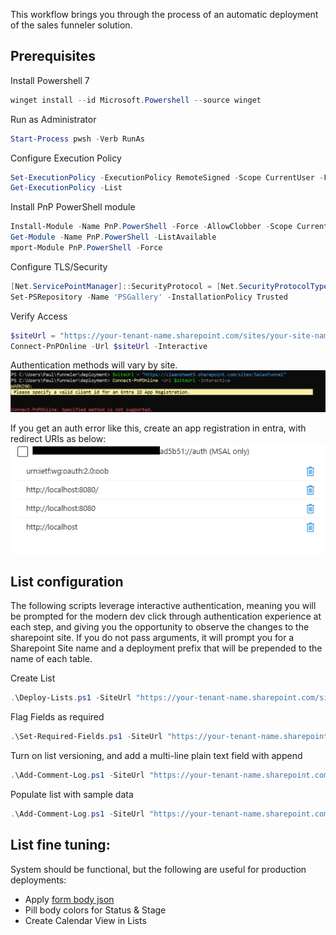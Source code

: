 This workflow brings you through the process of an automatic deployment of the sales funneler solution.


## Prerequisites

Install Powershell 7
```powershell
winget install --id Microsoft.Powershell --source winget
```

Run as Administrator
```powershell
Start-Process pwsh -Verb RunAs
```

Configure Execution Policy
```powershell
Set-ExecutionPolicy -ExecutionPolicy RemoteSigned -Scope CurrentUser -Force
Get-ExecutionPolicy -List
```

Install PnP PowerShell module
```powershell
Install-Module -Name PnP.PowerShell -Force -AllowClobber -Scope CurrentUser
Get-Module -Name PnP.PowerShell -ListAvailable
mport-Module PnP.PowerShell -Force
```

Configure TLS/Security
```powershell
[Net.ServicePointManager]::SecurityProtocol = [Net.SecurityProtocolType]::Tls12
Set-PSRepository -Name 'PSGallery' -InstallationPolicy Trusted
```

Verify Access
```powershell
$siteUrl = "https://your-tenant-name.sharepoint.com/sites/your-site-name"
Connect-PnPOnline -Url $siteUrl -Interactive
```

Authentication methods will vary by site.  
![Auth Error](./images/autherror.png)

If you get an auth error like this, create an app registration in entra, with redirect URIs as below:
![Redirect](./images/redirect.png)

## List configuration

The following scripts leverage interactive authentication, meaning you will be prompted for the modern dev click through authentication experience at each step, and giving you the opportunity to observe the changes to the sharepoint site.  If you do not pass arguments, it will prompt you for a Sharepoint Site name and a deployment prefix that will be prepended to the name of each table. 

Create List
```powershell
.\Deploy-Lists.ps1 -SiteUrl "https://your-tenant-name.sharepoint.com/sites/your-site-name/" -ListPrefix "yourPrefix" 
```

Flag Fields as required
```powershell
.\Set-Required-Fields.ps1 -SiteUrl "https://your-tenant-name.sharepoint.com/sites/your-site-name/" -ListPrefix "yourPrefix" 
```

Turn on list versioning, and add a multi-line plain text field with append
```powershell
.\Add-Comment-Log.ps1 -SiteUrl "https://your-tenant-name.sharepoint.com/sites/your-site-name/" -ListPrefix "yourPrefix" 
```

Populate list with sample data
```powershell
.\Add-Comment-Log.ps1 -SiteUrl "https://your-tenant-name.sharepoint.com/sites/your-site-name/" -ListPrefix "yourPrefix" 
```
## List fine tuning:

System should be functional, but the following are useful for production deployments:
* Apply [form body json](./form-body-json.md)
* Pill body colors for Status & Stage
* Create Calendar View in Lists

